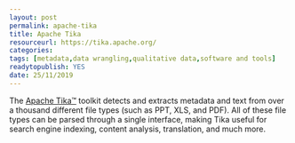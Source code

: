 ```yaml
---
layout: post 
permalink: apache-tika
title: Apache Tika
resourceurl: https://tika.apache.org/
categories: 
tags: [metadata,data wrangling,qualitative data,software and tools]
readytopublish: YES
date: 25/11/2019
---
```

The [Apache Tika™](https://tika.apache.org/) toolkit detects and extracts metadata and text from over a thousand different file types (such as PPT, XLS, and PDF). All of these file types can be parsed through a single interface, making Tika useful for search engine indexing, content analysis, translation, and much more.